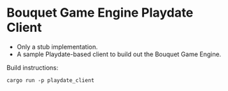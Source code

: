 # Bouquet Game Engine Playdate Client

- Only a stub implementation.
- A sample Playdate-based client to build out the Bouquet Game Engine.

Build instructions:
```
cargo run -p playdate_client
```

